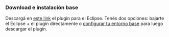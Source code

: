 ### Download e instalación base

Descargá en [este link](http://www.eclipse.org/xtend/download.html) el plugin para el Eclipse. Tenés dos opciones: bajarte el Eclipse + el plugin directamente o [configurar tu entorno base](http://uqbar-wiki.org/index.php?title=Preparacion_de_un_entorno_de_desarrollo_Java) para luego descargar el plugin.
